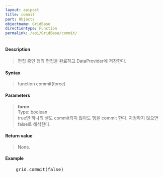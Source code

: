```yaml
---
layout: apipost
title: commit
part: Objects
objectname: GridBase
directiontype: Function
permalink: /api/GridBase/commit/
---
```



#### Description

> 편집 중인 행의 편집을 완료하고 DataProvider에 저장한다.  

#### Syntax

> function commit(force)  

#### Parameters

> **force**  
> Type: boolean  
> true면 하나의 셀도 commit되지 않아도 행을 commit 한다. 지정하지 않으면 false로 해석한다.  

#### Return value

> None.

#### Example

<pre class="prettyprint">
    grid.commit(false)
</pre>

